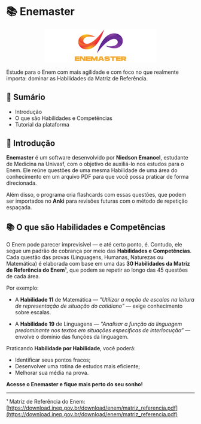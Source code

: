 # 📚 Enemaster

<p align="center">
  <img src="./images/design/enemaster_logo.png" alt="Enemaster Logo" width="300"/>
</p>

Estude para o Enem com mais agilidade e com foco no que realmente importa: dominar as Habilidades da Matriz de Referência.

## 📌 Sumário

- Introdução
- O que são Habilidades e Competências
- Tutorial da plataforma

## 🧠 Introdução

**Enemaster** é um software desenvolvido por **Niedson Emanoel**, estudante de Medicina na Univasf, com o objetivo de auxiliá-lo nos estudos para o Enem. Ele reúne questões de uma mesma Habilidade de uma área do conhecimento em um arquivo PDF para que você possa praticar de forma direcionada.

Além disso, o programa cria flashcards com essas questões, que podem ser importados no **Anki** para revisões futuras com o método de repetição espaçada.

## 📚 O que são Habilidades e Competências

O Enem pode parecer imprevisível — e até certo ponto, é. Contudo, ele segue um padrão de cobrança por meio das **Habilidades e Competências**. Cada questão das provas (Linguagens, Humanas, Naturezas ou Matemática) é elaborada com base em uma das **30 Habilidades da Matriz de Referência do Enem¹**, que podem se repetir ao longo das 45 questões de cada área.

Por exemplo:

- A **Habilidade 11** de Matemática — *"Utilizar a noção de escalas na leitura de representação de situação do cotidiano”* — exige conhecimento sobre escalas.

- A **Habilidade 19** de Linguagens — *"Analisar a função da linguagem predominante nos textos em situações específicas de interlocução”* — envolve o domínio das funções da linguagem.

Praticando **Habilidade por Habilidade**, você poderá:

- Identificar seus pontos fracos;
- Desenvolver uma rotina de estudos mais eficiente;
- Melhorar sua média na prova.

**Acesse o Enemaster e fique mais perto do seu sonho!**

---

¹ Matriz de Referência do Enem: [https://download.inep.gov.br/download/enem/matriz_referencia.pdf](https://download.inep.gov.br/download/enem/matriz_referencia.pdf)
